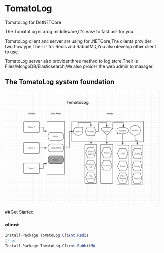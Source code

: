 # TomatoLog
TomatoLog for DotNETCore

The TomatoLog is a log middleware,It's easy to fast use for you. 

TomatoLog client and server are using for .NETCore,The clients provider two flowtype,Their is for Redis and RabbitMQ,You also develop other client to use. 

TomatoLog server also provider three method to log store,Their is Files/MongoDB/Elasticsearch,We also proider the web admin to manager.

## The TomatoLog system foundation
![foundation](https://github.com/lianggx/pictures/blob/master/TomatoLog/system.png)


##Get Started

### client

``` C#
Install-Package TomatoLog.Client.Redis
// or
Install-Package TomatoLog.Client.RabbitMQ
```

